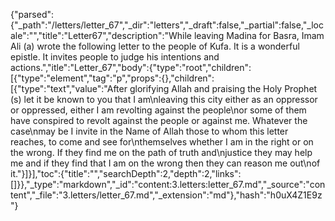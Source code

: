 {"parsed":{"_path":"/letters/letter_67","_dir":"letters","_draft":false,"_partial":false,"_locale":"","title":"Letter67","description":"While leaving Madina for Basra, Imam Ali (a) wrote the following letter to the people of Kufa. It is a wonderful epistle. It invites people to judge his intentions and actions.","itle":"Letter_67","body":{"type":"root","children":[{"type":"element","tag":"p","props":{},"children":[{"type":"text","value":"After glorifying Allah and praising the Holy Prophet (s) let it be known to you that I am\nleaving this city either as an oppressor or oppressed, either I am revolting against the people\nor some of them have conspired to revolt against the people or against me. Whatever the case\nmay be I invite in the Name of Allah those to whom this letter reaches, to come and see for\nthemselves whether I am in the right or on the wrong. If they find me on the path of truth and\njustice they may help me and if they find that I am on the wrong then they can reason me out\nof it."}]}],"toc":{"title":"","searchDepth":2,"depth":2,"links":[]}},"_type":"markdown","_id":"content:3.letters:letter_67.md","_source":"content","_file":"3.letters/letter_67.md","_extension":"md"},"hash":"h0uX4Z1E9z"}